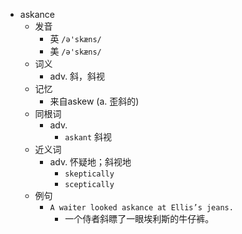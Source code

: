 - askance
  - 发音
    - 英 `/ə'skæns/`
    - 美 `/ə'skæns/`
  - 词义
    - adv. 斜，斜视
  - 记忆
    - 来自askew (a. 歪斜的)
  - 同根词
    - adv.
      - `askant` 斜视
  - 近义词
    - adv. 怀疑地；斜视地
      - `skeptically`
      - `sceptically`
  - 例句
    - `A waiter looked askance at Ellis’s jeans.`
      - 一个侍者斜瞟了一眼埃利斯的牛仔裤。

